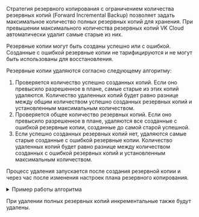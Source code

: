 Стратегия резервного копирования с ограничением количества резервных копий (Forward Incremental Backup) позволяет задать максимальное количество полных резервных копий для хранения. При превышении максимального количества резервных копий VK Cloud автоматически удалит самые старые из них.

<info>

Резервные копии могут быть созданы успешно или с ошибкой. Созданные с ошибкой резервные копии не тарифицируются и не могут быть использованы для восстановления.

</info>

Резервные копии удаляются согласно следующему алгоритму:

1. Проверяется количество успешно созданных копий. Если оно превысило разрешенное в плане, самые старые из этих копий удаляются. Количество удаленных копий будет равно разнице между общим количеством успешно созданных резервных копий и установленным максимальным количеством.
2. Проверяется общее количество резервных копий. Если оно превысило разрешенное в плане, удаляются все созданные с ошибкой резервные копии, созданные до самой старой успешной.
3. Если успешно созданных резервных копий нет, удаляются самые старые созданные с ошибкой резервные копии. Количество удаленных копий будет равно разнице между количеством созданных с ошибкой резервных копий и установленным максимальным количеством.

Процесс удаления запускается после создания резервной копии и через час после изменения настроек плана резервного копирования.

<details>
    <summary>Пример работы алгоритма</summary>

Для параметра **Макс. количество полных бэкапов** установлено значение: 2.

По плану резервного копирования создаются резервные копии:

- **Копия 1**, создана с ошибкой.<br>
Количество успешно созданных копий: 0, не превышает максимум.<br>
Общее количество резервных копий: 1, не превышает максимум.
- **Копия 2**, создана успешно.<br>
Количество успешно созданных копий: 1, не превышает максимум.<br>
Общее количество резервных копий: 2, не превышает максимум.
- **Копия 3**, создана успешно.<br>
Количество успешно созданных копий: 2, не превышает максимум.<br>
Общее количество резервных копий: 3, превышает максимум. Есть копии, созданные с ошибкой раньше самой старой успешно созданной копии. Будет удалена **Копия 1**.
- **Копия 4**, создана с ошибкой.<br>
Количество успешно созданных копий: 2, не превышает максимум.<br>
Общее количество резервных копий: 3, превышает максимум. Нет копий, созданных с ошибкой раньше самой старой успешно созданной копии. Резервные копии удаляться не будут.
- **Копия 5**, создана с ошибкой.<br>
Количество успешно созданных копий: 2, не превышает максимум.<br>
Общее количество резервных копий: 4, превышает максимум. Нет копий, созданных с ошибкой раньше самой старой успешно созданной копии. Резервные копии удаляться не будут.
- **Копия 6**, создана успешно.<br>
Количество успешно созданных копий: 3, превышает максимум. Будет удалена **Копия 2**.<br>
Общее количество резервных копий: 5, превышает максимум. Нет копий, созданных с ошибкой раньше самой старой успешно созданной копии. Созданные с ошибкой резервные копии удаляться не будут.

Останутся резервные копии:

- **Копия 3**, создана успешно.
- **Копия 4**, создана с ошибкой.
- **Копия 5**, создана с ошибкой.
- **Копия 6**, создана успешно.

</details>

<err> При удалении полных резервных копий инкрементальные также будут удалены. </err>
